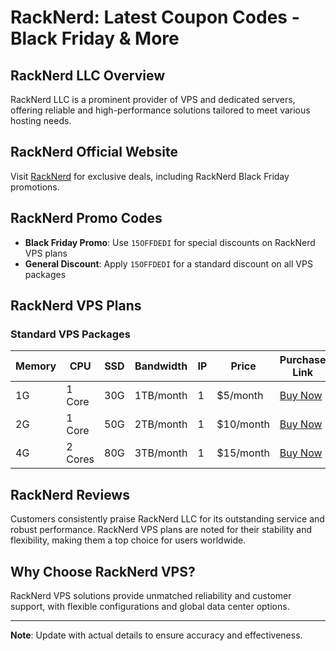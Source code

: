 # RackNerd: Latest Coupon Codes - Black Friday & More

## RackNerd LLC Overview
RackNerd LLC is a prominent provider of VPS and dedicated servers, offering reliable and high-performance solutions tailored to meet various hosting needs.

## RackNerd Official Website
Visit [RackNerd](https://my.racknerd.com/aff.php?aff=11520
) for exclusive deals, including RackNerd Black Friday promotions.

## RackNerd Promo Codes

* **Black Friday Promo**: Use `15OFFDEDI` for special discounts on RackNerd VPS plans
* **General Discount**: Apply `15OFFDEDI` for a standard discount on all VPS packages

## RackNerd VPS Plans

### Standard VPS Packages

| Memory | CPU | SSD | Bandwidth | IP | Price | Purchase Link |
|--------|-----|-----|-----------|----| ------|---------------|
| 1G | 1 Core | 30G | 1TB/month | 1 | $5/month | [Buy Now](https://my.racknerd.com/aff.php?aff=11520) |
| 2G | 1 Core | 50G | 2TB/month | 1 | $10/month | [Buy Now](https://my.racknerd.com/aff.php?aff=11520) |
| 4G | 2 Cores | 80G | 3TB/month | 1 | $15/month | [Buy Now](https://my.racknerd.com/aff.php?aff=11520) |

## RackNerd Reviews
Customers consistently praise RackNerd LLC for its outstanding service and robust performance. RackNerd VPS plans are noted for their stability and flexibility, making them a top choice for users worldwide.

## Why Choose RackNerd VPS?
RackNerd VPS solutions provide unmatched reliability and customer support, with flexible configurations and global data center options.

---

**Note**: Update with actual details to ensure accuracy and effectiveness.
